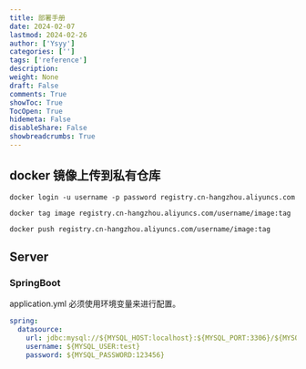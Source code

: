 ```yaml
---
title: 部署手册
date: 2024-02-07
lastmod: 2024-02-26
author: ['Ysyy']
categories: ['']
tags: ['reference']
description: 
weight: None
draft: False
comments: True
showToc: True
TocOpen: True
hidemeta: False
disableShare: False
showbreadcrumbs: True
---
```

## docker 镜像上传到私有仓库

```shell
docker login -u username -p password registry.cn-hangzhou.aliyuncs.com

docker tag image registry.cn-hangzhou.aliyuncs.com/username/image:tag

docker push registry.cn-hangzhou.aliyuncs.com/username/image:tag
```

## Server
### SpringBoot 

application.yml 必须使用环境变量来进行配置。

```yaml
spring:
  datasource:
    url: jdbc:mysql://${MYSQL_HOST:localhost}:${MYSQL_PORT:3306}/${MYSQL_DATABASE:test}?useUnicode=true&characterEncoding=utf-8&useSSL=false&serverTimezone=Asia/Shanghai
    username: ${MYSQL_USER:test}
    password: ${MYSQL_PASSWORD:123456}
```